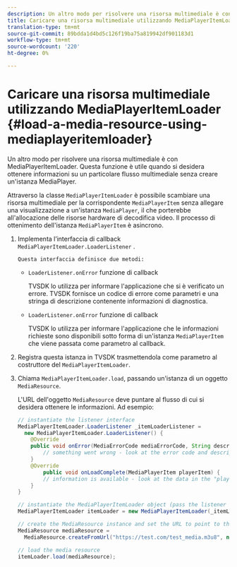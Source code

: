 ```yaml
---
description: Un altro modo per risolvere una risorsa multimediale è con MediaPlayerItemLoader. Questa funzione è utile quando si desidera ottenere informazioni su un particolare flusso multimediale senza creare un'istanza MediaPlayer.
title: Caricare una risorsa multimediale utilizzando MediaPlayerItemLoader
translation-type: tm+mt
source-git-commit: 89bdda1d4bd5c126f19ba75a819942df901183d1
workflow-type: tm+mt
source-wordcount: '220'
ht-degree: 0%

---
```



# Caricare una risorsa multimediale utilizzando MediaPlayerItemLoader {#load-a-media-resource-using-mediaplayeritemloader}

Un altro modo per risolvere una risorsa multimediale è con MediaPlayerItemLoader. Questa funzione è utile quando si desidera ottenere informazioni su un particolare flusso multimediale senza creare un&#39;istanza MediaPlayer.

Attraverso la classe `MediaPlayerItemLoader` è possibile scambiare una risorsa multimediale per la corrispondente `MediaPlayerItem` senza allegare una visualizzazione a un&#39;istanza `MediaPlayer`, il che porterebbe all&#39;allocazione delle risorse hardware di decodifica video. Il processo di ottenimento dell&#39;istanza `MediaPlayerItem` è asincrono.

1. Implementa l’interfaccia di callback `MediaPlayerItemLoader.LoaderListener` .

       Questa interfaccia definisce due metodi:
   
   * `LoaderListener.onError` funzione di callback

      TVSDK lo utilizza per informare l&#39;applicazione che si è verificato un errore. TVSDK fornisce un codice di errore come parametri e una stringa di descrizione contenente informazioni di diagnostica.

   * `LoaderListener.onError` funzione di callback

      TVSDK lo utilizza per informare l&#39;applicazione che le informazioni richieste sono disponibili sotto forma di un&#39;istanza `MediaPlayerItem` che viene passata come parametro al callback.

1. Registra questa istanza in TVSDK trasmettendola come parametro al costruttore del `MediaPlayerItemLoader`.
1. Chiama `MediaPlayerItemLoader.load`, passando un&#39;istanza di un oggetto `MediaResource`.

   L&#39;URL dell&#39;oggetto `MediaResource` deve puntare al flusso di cui si desidera ottenere le informazioni. Ad esempio:

   ```java
   // instantiate the listener interface 
   MediaPlayerItemLoader.LoaderListener _itemLoaderListener = 
     new MediaPlayerItemLoader.LoaderListener() { 
       @Override 
       public void onError(MediaErrorCode mediaErrorCode, String description) { 
           // something went wrong - look at the error code and description 
       } 
       @Override 
           public void onLoadComplete(MediaPlayerItem playerItem) { 
           // information is available - look at the data in the "playerItem" object 
       } 
   } 
   
   // instantiate the MediaPlayerItemLoader object (pass the listener as parameter) 
   MediaPlayerItemLoader itemLoader = new MediaPlayerItemLoader(_itemLoaderListener); 
   
   // create the MediaResource instance and set the URL to point to the actual media stream 
   MediaResource mediaResource =  
     MediaResource.createFromUrl("https://test.com/test_media.m3u8", null); 
   
   // load the media resource 
   itemLoader.load(mediaResource); 
   ```

